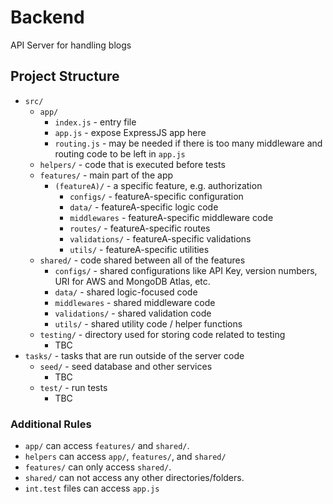 # Backend
API Server for handling blogs


## Project Structure
- `src/`
  -  `app/`
     -  `index.js` - entry file
     -  `app.js` - expose ExpressJS app here
     -  `routing.js` - may be needed if there is too many middleware and routing code to be left in `app.js`
  -  `helpers/` - code that is executed before tests
  -  `features/` - main part of the app
     -  `(featureA)/` - a specific feature, e.g. authorization
        -  `configs/` - featureA-specific configuration
        -  `data/` - featureA-specific logic code
        -  `middlewares` - featureA-specific middleware code
        -  `routes/` - featureA-specific routes
        -  `validations/` - featureA-specific validations
        -  `utils/` - featureA-specific utilities
  -  `shared/` - code shared between all of the features
     -  `configs/` - shared configurations like API Key, version numbers, URI for AWS and MongoDB Atlas, etc.
     -  `data/` - shared logic-focused code
     -  `middlewares` - shared middleware code
     -  `validations/` - shared validation code
     -  `utils/` - shared utility code / helper functions
  -  `testing/` - directory used for storing code related to testing
     -  TBC
-  `tasks/` - tasks that are run outside of the server code
   -  `seed/` - seed database and other services
      -  TBC
   -  `test/` - run tests
      -  TBC

### Additional Rules
- `app/` can access `features/` and `shared/`.
- `helpers` can access `app/`, `features/`, and `shared/`
- `features/` can only access `shared/`.
- `shared/` can not access any other directories/folders.
- `int.test` files can access `app.js`